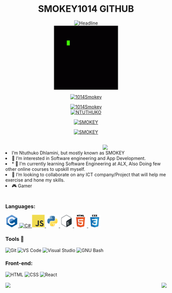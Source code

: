 <h1 align="center"> SMOKEY1014 GITHUB  </h1>
 <div align="center">
  <img src="https://readme-typing-svg.herokuapp.com?color=0000FF&size=32&center=true&vCenter=true&width=600&height=50&lines=👨‍💻+++Hi+there+I'm+Ntuthuko;Also+known+as+SMOKEY%F0%9F%91%8B;👨‍💻+++Full-Stack+Developer;👨🏽‍🔬+🖱️+++Software+Engineer;🌐+++Web+Developer;✅+++Problem+Solver;🏄🏽+++Freelancer;🤵🏽‍♂️+++Administrator" alt="Headline" />
</div>

<div align="center">
   <a  href = "https://youtu.be/ruawVE5GwM8">
<img align = "center" src = "https://github.com/SMOKEY1014/VSCode/blob/master/Code%20Coding%20GIF%20-%20Code%20Coding%20Programming%20-%20Discover%20&%20Share%20GIFs.gif?raw=true" width="200px />
   </a>
</div>
<br>
<div align="center">
<p align="center"> <a href="https://smk-digitalcard.netlify.app/" target="blank"><img src="https://img.shields.io/badge/About_Me-smokey-9cf?style=for-the-badge&logo=beacons&color=blue" alt="1014Smokey" /></a> </p>

<p align-items="center"> <a href="https://twitter.com/1014Smokey" target="blank"><img src="https://img.shields.io/twitter/follow/1014Smokey?logo=twitter&style=for-the-badge" alt="1014Smokey" /></a> 
<br>
<span><a href="https://www.linkedin.com/in/ntuthuko-dhlamini/" target="blank"><img src="https://img.shields.io/badge/LinkedIn-0077B5?style=for-the-badge&logo=linkedin&logoColor=white" alt="NTUTHUKO" /></a></span>

<span><a href="mailto:smokeydhlamini@gmail.com" target="blank"><img src="https://img.shields.io/badge/Gmail-D14836?style=for-the-badge&logo=gmail&logoColor=white" alt="SMOKEY" /></a></span>

<span><a href="https://instagram.com/smokey1014?igshid=MzNlNGNkZWQ4Mg==" target="blank"><img src="https://img.shields.io/badge/Instagram-E4405F?style=for-the-badge&logo=instagram&logoColor=white" alt="SMOKEY" /></a></span>
</p>

</div>
<br>

<div align="right">
  <img align="right" src="https://user-images.githubusercontent.com/63050133/156676671-d5b2e362-97d4-4404-9447-dd71ddfea82f.gif" width="200px"/>
</div>
<br>
<li>  I’m Ntuthuko Dhlamini, but mostly known as SMOKEY </li>
<li>  👀 I’m interested in Software engineering and App Development.</li>
<li>*  🌱 I’m currently learning Software Engineering at ALX, Also Doing few other online courses to upskill myself.</li>
<li>  💞️ I’m looking to collaborate on any ICT company/Project that will help me exercise and hone my skills.</li>
<li>  🎮 Gamer 
<br><br>

<h3 align="left">Languages:</h3>
<p align="left">
  <a href="https://www.cprogramming.com/" target="_blank" rel="noreferrer">
    <img src="https://raw.githubusercontent.com/devicons/devicon/master/icons/c/c-original.svg" alt="c" width="40" height="40"/>
  </a>
  <a href="https://www.cprogramming.com/" target="_blank" rel="noreferrer">
   <img src="https://cdn.jsdelivr.net/gh/devicons/devicon/icons/csharp/csharp-original.svg" alt="C#" width="40" height="40"/>
  </a>
          
  
  <a href="https://developer.mozilla.org/en-US/docs/Web/JavaScript" target="_blank" rel="noreferrer">
    <img src="https://raw.githubusercontent.com/devicons/devicon/master/icons/javascript/javascript-original.svg" alt="javascript" width="40" height="40"/>
  </a>
  <a href="https://www.python.org" target="_blank" rel="noreferrer">
    <img src="https://raw.githubusercontent.com/devicons/devicon/master/icons/python/python-original.svg" alt="python" width="40" height="40"/>
  </a>
  <a href="https://en.wikipedia.org/wiki/Bash_(Unix_shell)" target="_blank" rel="noreferrer">
    <img src="https://raw.githubusercontent.com/devicons/devicon/master/icons/bash/bash-original.svg" alt="shell" width="40" height="40"/>
  </a>
  <a href="https://www.w3schools.com/html/" target="_blank" rel="noreferrer">
    <img src="https://raw.githubusercontent.com/devicons/devicon/master/icons/html5/html5-original-wordmark.svg" alt="html5" width="40" height="40"/>
  </a>
  <a href="https://www.w3schools.com/css/" target="_blank" rel="noreferrer">
    <img src="https://raw.githubusercontent.com/devicons/devicon/master/icons/css3/css3-original-wordmark.svg" alt="css3" width="40" height="40"/>
  </a>
</p>

### Tools :wrench:

![Git](https://img.shields.io/badge/Git-F05032?style=flat-square&logo=git&logoColor=white)
![VS Code](http://img.shields.io/badge/VS%20Code-007ACC?style=flat-square&logo=visual-studio-code&logoColor=ffffff)
![Visual Studio](http://img.shields.io/badge/Visual%20Studio-800080?style=flat-square&logo=visual-studio&logoColor=ffffff)
![GNU Bash](https://img.shields.io/badge/GNU_Bash-4EAA25?style=flat-square&logo=gnu-bash&logoColor=white)

### Front-end:

![HTML](https://img.shields.io/badge/HTML5-E34F26?style=flat-square&logo=html5&logoColor=white)
![CSS](https://img.shields.io/badge/CSS3-1572B6?style=flat-square&logo=css3&logoColor=white)
![React](https://img.shields.io/badge/React-20232A?style=flat-square&logo=react&logoColor=61DAFB)
<br><br>
<img align="left" width="450" src="https://github-readme-stats.vercel.app/api?username=SMOKEY1014&show_icons=true&theme=cobalt&count_private=true&hide=stars,issues" />
<img align="right" src="https://github-readme-stats.vercel.app/api/top-langs/?username=SMOKEY1014&layout=compact" />
